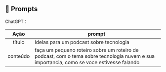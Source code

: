 ## 🧠 Prompts


ChatGPT：

|   Ação   | prompt                                                                                                                                                                                                                                                                         |
| :------: | ------------------------------------------------------------------------------------------------------------------------------------------------------------------------------------------------------------------------------------------------------------------------------ |
|  título  | Ideias para um podcast sobre tecnologia                                                 |
| conteúdo | faça um pequeno roteiro sobre um roteiro de podcast, com o tema sobre tecnologia nuvem e sua importancia, como se voce estivesse falando |


